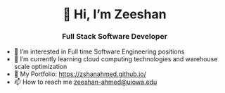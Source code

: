 <h1 align="center">👋 Hi, I’m Zeeshan </h1>
<h3 align="center">Full Stack Software Developer</h3>

- 👀 I’m interested in Full time Software Engineering positions
- 🌱 I’m currently learning cloud computing technologies and warehouse scale optimization
- 💼 My Portfolio: https://zshanahmed.github.io/
- 📫 How to reach me zeeshan-ahmed@uiowa.edu

<!---
zshanahmed/zshanahmed is a ✨ special ✨ repository because its `README.md` (this file) appears on your GitHub profile.
You can click the Preview link to take a look at your changes.
--->
